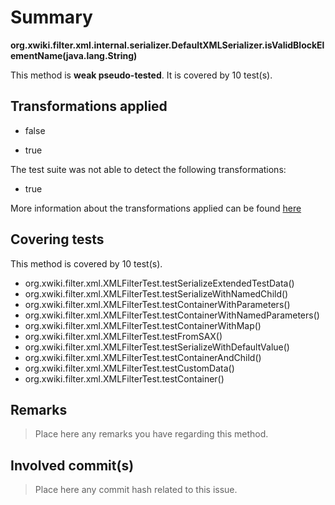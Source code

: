 # Summary
**org.xwiki.filter.xml.internal.serializer.DefaultXMLSerializer.isValidBlockElementName(java.lang.String)**

This method is **weak pseudo-tested**.
It is covered by 10 test(s). 


## Transformations applied

- false

- true


The test suite was not able to detect the following transformations:
 * true 


More information about the transformations applied can be found [here](https://github.com/STAMP-project/pitest-descartes)

## Covering tests
This method is covered by 10 test(s).
* org.xwiki.filter.xml.XMLFilterTest.testSerializeExtendedTestData()
* org.xwiki.filter.xml.XMLFilterTest.testSerializeWithNamedChild()
* org.xwiki.filter.xml.XMLFilterTest.testContainerWithParameters()
* org.xwiki.filter.xml.XMLFilterTest.testContainerWithNamedParameters()
* org.xwiki.filter.xml.XMLFilterTest.testContainerWithMap()
* org.xwiki.filter.xml.XMLFilterTest.testFromSAX()
* org.xwiki.filter.xml.XMLFilterTest.testSerializeWithDefaultValue()
* org.xwiki.filter.xml.XMLFilterTest.testContainerAndChild()
* org.xwiki.filter.xml.XMLFilterTest.testCustomData()
* org.xwiki.filter.xml.XMLFilterTest.testContainer()


## Remarks
> Place here any remarks you have regarding this method.

## Involved commit(s)

> Place here any commit hash related to this issue.
